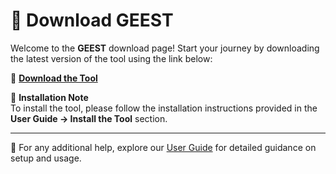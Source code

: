 # 🚀 **Download GEEST**

Welcome to the **GEEST** download page! Start your journey by downloading the latest version of the tool using the link below:

🔗 **[Download the Tool](https://raw.githubusercontent.com/kartoza/GEEST2/release/docs/repository/plugins.xml)**

📌 **Installation Note**  
To install the tool, please follow the installation instructions provided in the **User Guide -> Install the Tool** section.

---

📖 For any additional help, explore our [User Guide](https://github.com/elbeejay/draft-docs/blob/a98b79d90c6d2bdb3860ed669cfa33202ae4cde2/docs/userguide/install.md) for detailed guidance on setup and usage.
